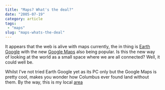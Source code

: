 ```yaml
---
title: "Maps? What's the deal?"
date: "2005-07-19"
category: article
tags:
 - "maps"
slug: "maps-whats-the-deal"
---
```


It appears that the web is alive with maps currently, the in thing is [Earth Google](https://earth.google.com) with the new [Google Maps](https://maps.google.co.uk) also being popular. Is this the new way of looking at the world as a small space where we are all connected? Well, it could well be.  

Whilst I’ve not tried Earth Google yet as its PC only but the Google Maps is pretty cool, makes you wonder how Columbus ever found land without them. By the way, this is my local [area](https://maps.google.co.uk/maps?q=sudbury&ll=52.036078,.721149&spn=0.008205,0.008745&t=k&hl=en)
